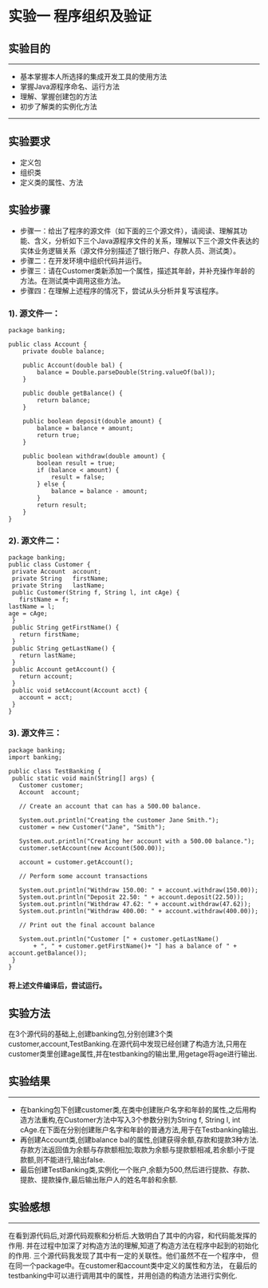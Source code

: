 # 实验一 程序组织及验证
 
## 实验目的
---
* 基本掌握本人所选择的集成开发工具的使用方法
* 掌握Java源程序命名、运行方法
* 理解、掌握创建包的方法
* 初步了解类的实例化方法
---
## 实验要求
* 定义包
* 组织类
* 定义类的属性、方法
## 实验步骤
* 步骤一：给出了程序的源文件（如下面的三个源文件），请阅读、理解其功能、含义，分析如下三个Java源程序文件的关系，理解以下三个源文件表达的实体业务逻辑关系（源文件分别描述了银行账户、存款人员、测试类）。
* 步骤二：在开发环境中组织代码并运行。
* 步骤三：请在Customer类新添加一个属性，描述其年龄，并补充操作年龄的方法。在测试类中调用这些方法。
* 步骤四：在理解上述程序的情况下，尝试从头分析并复写该程序。
 
### 1). 源文件一：
```
package banking;

public class Account {
    private double balance;

    public Account(double bal) {
        balance = Double.parseDouble(String.valueOf(bal));
    }

    public double getBalance() {
        return balance;
    }

    public boolean deposit(double amount) {
        balance = balance + amount;
        return true;
    }

    public boolean withdraw(double amount) {
        boolean result = true;
        if (balance < amount) {
            result = false;
        } else {
            balance = balance - amount;
        }
        return result;
    }
}
```
### 2). 源文件二：
```
package banking;
public class Customer {
 private Account  account;
 private String   firstName;
 private String   lastName;
 public Customer(String f, String l, int cAge) {
   firstName = f;
lastName = l;
age = cAge;
 }
 public String getFirstName() {
   return firstName;
 }
 public String getLastName() {
   return lastName;
 }
 public Account getAccount() {
   return account;
 }
 public void setAccount(Account acct) {
   account = acct;
 }  
} 
``` 
### 3). 源文件三：
```
package banking;
import banking;

public class TestBanking {
 public static void main(String[] args) {
   Customer customer;
   Account  account;

   // Create an account that can has a 500.00 balance.

   System.out.println("Creating the customer Jane Smith.");
   customer = new Customer("Jane", "Smith");

   System.out.println("Creating her account with a 500.00 balance.");
   customer.setAccount(new Account(500.00));

   account = customer.getAccount();

   // Perform some account transactions

   System.out.println("Withdraw 150.00: " + account.withdraw(150.00));
   System.out.println("Deposit 22.50: " + account.deposit(22.50));
   System.out.println("Withdraw 47.62: " + account.withdraw(47.62));
   System.out.println("Withdraw 400.00: " + account.withdraw(400.00));

   // Print out the final account balance

   System.out.println("Customer [" + customer.getLastName()
​       + ", " + customer.getFirstName()+ "] has a balance of " + account.getBalance());
 }
}
```
#### 将上述文件编译后，尝试运行。
## 实验方法
在3个源代码的基础上,创建banking包,分别创建3个类customer,account,TestBanking.在源代码中发现已经创建了构造方法,只用在customer类里创建age属性,并在testbanking的输出里,用getage将age进行输出.
## 实验结果
---
* 在banking包下创建customer类,在类中创建账户名字和年龄的属性,之后用构造方法重构,在Customer方法中写入3个参数分别为String f, String l, int cAge.在下面在分别创建账户名字和年龄的普通方法,用于在Testbanking输出.
* 再创建Account类,创建balance bal的属性,创建获得余额,存款和提款3种方法.存款方法返回值为余额与存款额相加;取款为余额与提款额相减,若余额小于提款额,则不能进行,输出false.
* 最后创建TestBanking类,实例化一个账户,余额为500,然后进行提款、存款、提款、提款操作,最后输出账户人的姓名年龄和余额.
## 实验感想
---
在看到源代码后,对源代码观察和分析后.大致明白了其中的内容，和代码能发挥的作用.
并在过程中加深了对构造方法的理解,知道了构造方法在程序中起到的初始化的作用.
三个源代码我发现了其中有一定的关联性。他们虽然不在一个程序中，
但在同一个package中。在customer和account类中定义的属性和方法，
在最后的testbanking中可以进行调用其中的属性，并用创造的构造方法进行实例化.


